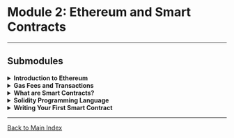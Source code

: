 # Module 2: Ethereum and Smart Contracts

---

## Submodules

<details>
<summary><strong>Introduction to Ethereum</strong></summary>

- Ethereum as a decentralized platform for smart contracts and DApps.
- The Ethereum Virtual Machine (EVM) and its role in executing smart contracts.
</details>

<details>
<summary><strong>Gas Fees and Transactions</strong></summary>

- What is gas, and why is it needed?
- How gas fees are calculated and paid in Ethereum transactions.
</details>

<details>
<summary><strong>What are Smart Contracts?</strong></summary>

- Self-executing contracts with the terms of the agreement written in code.
- Use cases: DeFi, NFTs, DAOs (Decentralized Autonomous Organizations), etc.
</details>

<details>
<summary><strong>Solidity Programming Language</strong></summary>

- Overview of Solidity syntax and structure.
- Data types, functions, and control structures in Solidity.
</details>

<details>
<summary><strong>Writing Your First Smart Contract</strong></summary>

- Step-by-step guide to writing a simple smart contract (e.g., a "Hello World" contract).
- Compiling and deploying the contract using Remix IDE or Foundry.
</details>

---

[Back to Main Index](index.md)
